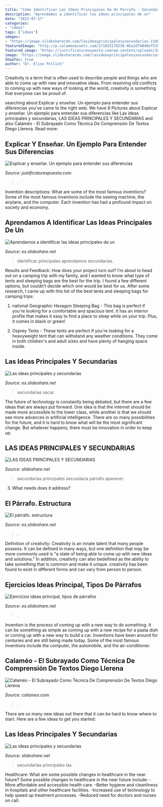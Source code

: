 ```yaml
---
title: "Como Identificar Las Ideas Principales De Un Parrafo - Secundarias Sacar"
description: "Aprendamos a identificar las ideas principales de un"
date: "2023-07-17"
categories:
- "ideas"
tags: ["ideas"]
images:
- "https://image.slidesharecdn.com/lasideasprincipalesysecundarias-110804010548-phpapp02/95/las-ideas-principales-y-secundarias-4-728.jpg?cb=1320096888"
featuredImage: "http://p.calameoassets.com/171025170258-8ba2d748d0ef53821ae5cb5b6f97be2d/p1.jpg"
featured_image: "https://justificaturespuesta.com/wp-content/uploads/2016/03/Resumen-palabras-azules.png"
image: "https://image.slidesharecdn.com/lasideasprincipalesysecundarias-110804010548-phpapp02/95/slide-4-1024.jpg"
ShowToc: true
author: "Dr. Elise Pollich"
---
```



Creativity is a term that is often used to describe people and things who are able to come up with new and innovative ideas. From resolving old conflicts to coming up with new ways of looking at the world, creativity is something that everyone can be proud of.

	

		
searching about Explicar y enseñar. Un ejemplo para entender sus diferencias you've came to the right web. We have 8 Pictures about Explicar y enseñar. Un ejemplo para entender sus diferencias like Las ideas principales y secundarias, LAS IDEAS PRINCIPALES Y SECUNDARIAS and also Calaméo - El Subrayado Como Técnica De Comprensión De Textos Diego Llerena. Read more:
		
    
## Explicar Y Enseñar. Un Ejemplo Para Entender Sus Diferencias

<img loading=lazy src="https://justificaturespuesta.com/wp-content/uploads/2016/03/Resumen-palabras-azules.png" onerror="this.onerror=null;this.src='https://tse3.mm.bing.net/th?id=OIP.liZJ88fEa2xdjnBZPAqTQwHaJ7&amp;pid=15.1';" alt="Explicar y enseñar. Un ejemplo para entender sus diferencias">

_Source: justificaturespuesta.com_

>. 

	

Invention descriptions: What are some of the most famous inventions?
Some of the most famous inventions include the sewing machine, the airplane, and the computer. Each invention has had a profound impact on society and economy.

    
## Aprendamos A Identificar Las Ideas Principales De Un

<img loading=lazy src="https://image.slidesharecdn.com/aprendamosaidentificarlasideasprincipalesdeun-101210212008-phpapp01/95/aprendamos-a-identificar-las-ideas-principales-de-un-7-728.jpg?cb=1292016077" onerror="this.onerror=null;this.src='https://tse4.mm.bing.net/th?id=OIP.Fsz3eiKD2JIkWAnBNBvZ1QHaFj&amp;pid=15.1';" alt="Aprendamos a identificar las ideas principales de un">

_Source: es.slideshare.net_

>identificar principales aprendamos secundarias. 

	

Results and Feedback: How does your project turn out?
I’m about to head out on a camping trip with my family, and I wanted to know what type of tents and sleeping bags are the best for the trip. I found a few different options, but couldn’t decide which one would be best for us. After some research, I came up with this list of the best tents and sleeping bags for camping trips:
1) national Geographic Hexagon Sleeping Bag - This bag is perfect if you're looking for a comfortable and spacious tent. It has an interior profile that makes it easy to find a place to sleep while on your trip. Plus, it comes in black or green!

2) Osprey Tents - These tents are perfect if you're looking for a heavyweight tent that can withstand any weather conditions. They come in both children's and adult sizes and have plenty of hanging space inside.

    
## Las Ideas Principales Y Secundarias

<img loading=lazy src="https://image.slidesharecdn.com/lasideasprincipalesysecundarias-110804010548-phpapp02/95/las-ideas-principales-y-secundarias-4-728.jpg?cb=1320096888" onerror="this.onerror=null;this.src='https://tse2.mm.bing.net/th?id=OIP.Ni5Ob8tMseWKrfBN_n_X3AHaFj&amp;pid=15.1';" alt="Las ideas principales y secundarias">

_Source: es.slideshare.net_

>secundarias sacar. 

	

The future of technology is constantly being debated, but there are a few ideas that are always put forward. One idea is that the internet should be made more accessible to the lower class, while another is that we should see more advances in artificial intelligence. There are so many possibilities for the future, and it is hard to know what will be the most significant change. But whatever happens, there must be innovation in order to keep up.

    
## LAS IDEAS PRINCIPALES Y SECUNDARIAS

<img loading=lazy src="https://image.slidesharecdn.com/lasideasprincipalesysecundarias-110804011237-phpapp01/95/las-ideas-principales-y-secundarias-5-728.jpg?cb=1312421508" onerror="this.onerror=null;this.src='https://tse1.mm.bing.net/th?id=OIP.LGL5Xvwzg6OqDLsNbp3_yAHaFj&amp;pid=15.1';" alt="LAS IDEAS PRINCIPALES Y SECUNDARIAS">

_Source: slideshare.net_

>secundarias principales secundaria párrafo aparecer. 

	

3) What needs does it address?

    
## El Párrafo. Estructura

<img loading=lazy src="https://image.slidesharecdn.com/elprrafo-estructura-110410172621-phpapp02/95/el-prrafo-estructura-8-728.jpg?cb=1302456470" onerror="this.onerror=null;this.src='https://tse2.mm.bing.net/th?id=OIP.zBXhfB2dfHES1StkTE5OkQHaFj&amp;pid=15.1';" alt="El párrafo. estructura">

_Source: es.slideshare.net_

>. 

	

Definition of creativity:
Creativity is an innate talent that many people possess. It can be defined in many ways, but one definition that may be more commonly used is "a state of being able to come up with new ideas and solutions." In addition, creativity can also bedefined as the ability to take something that is common and make it unique. creativity has been found to exist in different forms and can vary from person to person.

    
## Ejercicios Ideas Principal, Tipos De Párrafos

<img loading=lazy src="https://cdn.slidesharecdn.com/ss_thumbnails/ejercicios-ideasprincipaltiposdeprrafos-120730121049-phpapp01-thumbnail-4.jpg?cb=1343650282" onerror="this.onerror=null;this.src='https://tse2.mm.bing.net/th?id=OIP.bSlS7JmusfDEgEZ3nal6rQHaMM&amp;pid=15.1';" alt="Ejercicios ideas principal, tipos de párrafos">

_Source: es.slideshare.net_

>. 

	

Invention is the process of coming up with a new way to do something. It can be something as simple as coming up with a new recipe for a pasta dish or coming up with a new way to build a car. Inventions have been around for centuries and are still being made today. Some of the most famous inventions include the computer, the automobile, and the air-conditioner.

    
## Calaméo - El Subrayado Como Técnica De Comprensión De Textos Diego Llerena

<img loading=lazy src="http://p.calameoassets.com/171025170258-8ba2d748d0ef53821ae5cb5b6f97be2d/p1.jpg" onerror="this.onerror=null;this.src='https://tse4.mm.bing.net/th?id=OIP.7Ms-vmc3OAsAYMadPOuGcQHaKe&amp;pid=15.1';" alt="Calaméo - El Subrayado Como Técnica De Comprensión De Textos Diego Llerena">

_Source: calameo.com_

>. 

	

There are so many new ideas out there that it can be hard to know where to start. Here are a few ideas to get you started: 

    
## Las Ideas Principales Y Secundarias

<img loading=lazy src="https://image.slidesharecdn.com/lasideasprincipalesysecundarias-110804010548-phpapp02/95/slide-4-1024.jpg" onerror="this.onerror=null;this.src='https://tse4.mm.bing.net/th?id=OIP.DoDyYlsh3P-MgZSmV0cxPwHaFj&amp;pid=15.1';" alt="Las ideas principales y secundarias">

_Source: slideshare.net_

>secundarias principales las. 

	

Healthcare: What are some possible changes in healthcare in the near future?
Some possible changes in healthcare in the near future include: 
-More affordable and accessible health care. 
-Better hygiene and cleanliness in hospitals and other healthcare facilities. 
-Increased use of technology to help speed up treatment processes. 
-Reduced need for doctors and nurses on call.

